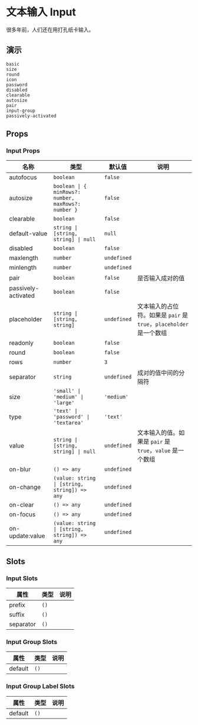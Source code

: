 # 文本输入 Input

很多年前，人们还在用打孔纸卡输入。

## 演示

```demo
basic
size
round
icon
password
disabled
clearable
autosize
pair
input-group
passively-activated
```

## Props

### Input Props

| 名称 | 类型 | 默认值 | 说明 |
| --- | --- | --- | --- |
| autofocus | `boolean` | `false` |  |
| autosize | `boolean \| { minRows?: number, maxRows?: number }` | `false` |  |
| clearable | `boolean` | `false` |  |
| default-value | `string \| [string, string] \| null` | `null` |  |
| disabled | `boolean` | `false` |  |
| maxlength | `number` | `undefined` |  |
| minlength | `number` | `undefined` |  |
| pair | `boolean` | `false` | 是否输入成对的值 |
| passively-activated | `boolean` | `false` |  |
| placeholder | `string \| [string, string]` | `undefined` | 文本输入的占位符。如果是 `pair` 是 `true`，`placeholder`是一个数组 |
| readonly | `boolean` | `false` |  |
| round | `boolean` | `false` |  |
| rows | `number` | `3` |  |
| separator | `string` | `undefined` | 成对的值中间的分隔符 |
| size | `'small' \| 'medium' \| 'large'` | `'medium'` |  |
| type | `'text' \| 'password' \| 'textarea'` | `'text'` |  |
| value | `string \| [string, string] \| null` | `undefined` | 文本输入的值。如果是 `pair` 是 `true`，`value` 是一个数组 |
| on-blur | `() => any` | `undefined` |  |
| on-change | `(value: string \| [string, string]) => any` | `undefined` |  |
| on-clear | `() => any` | `undefined` |  |
| on-focus | `() => any` | `undefined` |  |
| on-update:value | `(value: string \| [string, string]) => any` | `undefined` |  |

## Slots

### Input Slots

| 属性      | 类型 | 说明 |
| --------- | ---- | ---- |
| prefix    | `()` |      |
| suffix    | `()` |      |
| separator | `()` |      |

### Input Group Slots

| 属性    | 类型 | 说明 |
| ------- | ---- | ---- |
| default | `()` |      |

### Input Group Label Slots

| 属性    | 类型 | 说明 |
| ------- | ---- | ---- |
| default | `()` |      |
